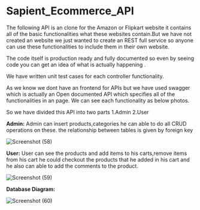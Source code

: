 # Sapient_Ecommerce_API
The following API is an clone for the Amazon or Flipkart website it contains all of the basic functionalities what these websites contain.But we have not created an website we just wanted to create an REST full service so anyone can use these functionalities to include them in their own website.

The code itself is production ready and fully documented so even by seeing code you can get an idea of what is actually happening .

We have written unit test cases for each controller functionality.

As we know we dont have an frontend for APIs but we have used swagger which is actually an Open documented API which specifies all of the functionalities in an page. We can see each functionality as below photos.

So we have divided this API into two parts 
1.Admin
2.User


**Admin:**
Admin can insert products,categories he can able to do all CRUD operations on these. the relationship between tables is given by foreign key 

![Screenshot (58)](https://user-images.githubusercontent.com/72699920/158395765-1ce1bcf4-ed68-4cf2-b352-d1961ec1e976.png)

**User:**
User can see the products and add items to his carts,remove items from his cart he could checkout the products that he added in his cart and he also can able to add the comments to the product.

![Screenshot (59)](https://user-images.githubusercontent.com/72699920/158396199-0d965de9-61f6-4139-b94e-bb41e97b7e18.png)

**Database Diagram:**

![Screenshot (60)](https://user-images.githubusercontent.com/72699920/158396324-b4564fcf-db59-400d-a9f4-dcccd022546a.png)



